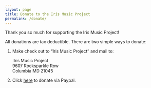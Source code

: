 ```yaml
---
layout: page
title: Donate to the Iris Music Project
permalink: /donate/
---
```


Thank you so much for supporting the Iris Music Project!

All donations are tax deductible.  There are two simple ways to donate:

1. Make check out to “Iris Music Project” and mail to:  

   ​		Iris Music Project  
   ​		9607 Rocksparkle Row  
   ​		Columbia MD 21045

2. Click [here](https://www.paypal.com/cgi-bin/webscr?cmd=_s-xclick&hosted_button_id=J5D5F8NWDLK6W&source=url) to donate via Paypal.

